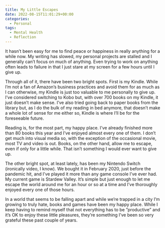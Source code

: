 ```yaml
---
title: My Little Escapes
date: 2022-08-15T11:01:29+00:00
categories:
  - Personal
tags:
  - Mental Health
  - Reflection
---
```


It hasn’t been easy for me to find peace or happiness in really anything for a while now. My writing has slowed, my personal projects are stalled and I generally can’t focus on much of anything. Even trying to work on anything often leads to failure in that I just stare at my screen for a few hours until I give up.

Through all of it, there have been two bright spots. First is my Kindle. While I’m not a fan of Amazon’s business practices and avoid them for as much as I can otherwise, my Kindle is just too valuable to me personally to give up. I’ve considered switching to Kobo but, with over 700 books on my Kindle, it just doesn’t make sense. I’ve also tried going back to paper books from the library but, as I do the bulk of my reading in bed anymore, that doesn’t make a whole lot of sense for me either so, Kindle is where I’ll be for the foreseeable future.

Reading is, for the most part, my happy place. I’ve already finished more than 80 books this year and I’ve enjoyed almost every one of them. I don’t get much into visual media so, with the exception of the occasional movie, most TV and video is out. Books, on the other hand, allow me to escape, even if only for a little while. That isn’t something I would ever want to give up.

The other bright spot, at least lately, has been my Nintendo Switch (ironically video, I know). We bought it in February 2020, just before the pandemic hit, and I’ve played it more than any game console I’ve ever had. My current game is Stardew Valley. It’s simple but just enough to let me escape the world around me for an hour or so at a time and I’ve thoroughly enjoyed every one of those hours.

In a world that seems to be falling apart and while we’re trapped in a city I’m growing to truly hate, books and games have been my happy place. While I keep having to remind myself that not everything has to be ”productive” and it’s OK to enjoy these little pleasures, they’re something I’ve been so very grateful these past couple of years.